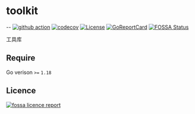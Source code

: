 # toolkit
--
[![github action](https://github.com/rtmzk/toolkit/actions/workflows/go.yaml/badge.svg)](https://github.com/rtmzk/toolkit)
[![codecov](https://codecov.io/gh/rtmzk/toolkit/branch/main/graph/badge.svg)](https://github.com/rtmzk/toolkit)
[![License](https://img.shields.io/badge/License-Apache_2.0-blue.svg)](https://opensource.org/licenses/Apache-2.0)
[![GoReportCard](https://img.shields.io/badge/go%20report-A+-brightgreen.svg?style=flat)](https://github.com/rtmzk/toolkit)
[![FOSSA Status](https://app.fossa.com/api/projects/git%2Bgithub.com%2Frtmzk%2Ftoolkit.svg?type=shield)](https://github.com/rtmzk/toolkit)

工具库

## Require
Go verison `>=` `1.18`


## Licence
[![fossa licence report](https://app.fossa.com/api/projects/git%2Bgithub.com%2Frtmzk%2Ftoolkit.svg?type=large)](https://app.fossa.com/api/projects/git%2Bgithub.com%2Frtmzk%2Ftoolkit.svg?type=large)